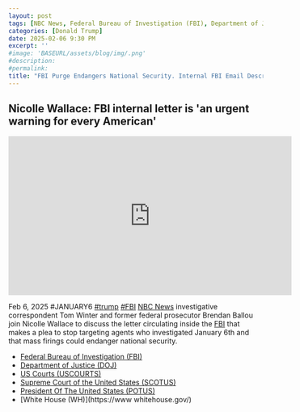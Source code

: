 ```yaml
---
layout: post
tags: [NBC News, Federal Bureau of Investigation (FBI), Department of Justice (DOJ), US Courts (USCOURTS), Supreme Court of the United States (SCOTUS), President Of The United States (POTUS), White House (WH), politics]
categories: [Donald Trump]
date: 2025-02-06 9:30 PM
excerpt: ''
#image: 'BASEURL/assets/blog/img/.png'
#description:
#permalink:
title: "FBI Purge Endangers National Security. Internal FBI Email Describes Their Job. Off-Duty, Could Be Your Average, Next Door Neighbor."
---
```



## Nicolle Wallace: FBI internal letter is 'an urgent warning for every American'

<iframe width="560" height="315" src="https://www.youtube.com/embed/hOyMpQHiCVA?si=pHmyMCh_8aRSJ3DY" title="YouTube video player" frameborder="0" allow="accelerometer; autoplay; clipboard-write; encrypted-media; gyroscope; picture-in-picture; web-share" referrerpolicy="strict-origin-when-cross-origin" allowfullscreen></iframe>

Feb 6, 2025  #JANUARY6 [#trump](https://www.donaldjtrump.com/) [#FBI](https://www.fbi.gov/)
[NBC News](www.nbcnews.com/) investigative correspondent Tom Winter and former federal prosecutor Brendan Ballou join Nicolle Wallace to discuss the letter circulating inside the [FBI](https://www.fbi.gov/) that makes a plea to stop targeting agents who investigated January 6th and that mass firings could endanger national security.

- [Federal Bureau of Investigation (FBI)](https://www.fbi.gov/)
- [Department of Justice (DOJ)](https://www.justice.gov/)
- [US Courts (USCOURTS)](https://www.uscourts.gov/)
- [Supreme Court of the United States (SCOTUS)](https://www.supremecourt.gov/)
- [President Of The United States (POTUS)](https://www.whitehouse.gov/)
- [White House (WH)](https://www whitehouse.gov/)


